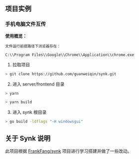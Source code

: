 ## 项目实例

### 手机电脑文件互传

**使用概览：**

`文件运行前提路径下浏览器存在：`

`C:\\Program Files\\Google\\Chrome\\Application\\chrome.exe`

1. 拉取项目
```bash
> git clone https://github.com/guanweiqin/synk.git
```

2. 进入 server/frontend 目录
```bash
> yarn

> yarn build
```

3. 进入 synk 根目录
```bash
> go build -ldflags "-H windowsgui"
```

## 关于 Synk 说明

此项目根据 [FrankFang/synk](https://github.com/FrankFang/synk) 项目进行学习搭建并做了一些改动。
